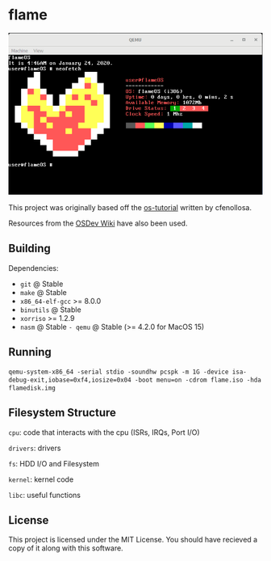 # flame

![flameOS](flame.png "flameOS")

This project was originally based off the [os-tutorial](https://github.com/cfenollosa/os-tutorial) written by cfenollosa.

Resources from the [OSDev Wiki](https://wiki.osdev.org) have also been used.

## Building

Dependencies:
- `git` @ Stable
- `make` @ Stable
- `x86_64-elf-gcc` >= 8.0.0
- `binutils` @ Stable
- `xorriso` >= 1.2.9
- `nasm` @ Stable
`- qemu` @ Stable (>= 4.2.0 for MacOS 15)

## Running

```
qemu-system-x86_64 -serial stdio -soundhw pcspk -m 1G -device isa-debug-exit,iobase=0xf4,iosize=0x04 -boot menu=on -cdrom flame.iso -hda flamedisk.img
```

## Filesystem Structure

`cpu`: code that interacts with the cpu (ISRs, IRQs, Port I/O)

`drivers`: drivers

`fs`: HDD I/O and Filesystem

`kernel`: kernel code

`libc`: useful functions

## License

This project is licensed under the MIT License. You should have recieved a copy of it along with this software.